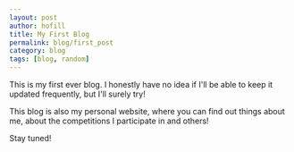 ```yaml
---
layout: post
author: hofill
title: My First Blog
permalink: blog/first_post
category: blog
tags: [blog, random]
---
```


This is my first ever blog. I honestly have no idea if I'll be able to keep it updated frequently, but I'll surely try!

This blog is also my personal website, where you can find out things about me, about the competitions I participate in and others!

Stay tuned!
